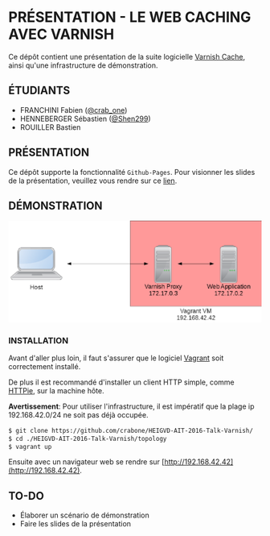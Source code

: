 # PRÉSENTATION - LE WEB CACHING AVEC VARNISH

Ce dépôt contient une présentation de la suite logicielle
[Varnish Cache](https://varnish-cache.org), ainsi qu'une infrastructure de
démonstration.

## ÉTUDIANTS

* FRANCHINI Fabien ([@crab_one](https://twitter.com/crab_one))
* HENNEBERGER Sébastien ([@Shen299](https://twitter.com/Shen299))
* ROUILLER Bastien

## PRÉSENTATION

Ce dépôt supporte la fonctionnalité `Github-Pages`. Pour visionner les slides
de la présentation, veuillez vous rendre sur ce 
[lien](https://crabone.github.io/HEIGVD-AIT-2016-Talk-Varnish). 

## DÉMONSTRATION

![Infrastructure](assets/images/infrastructure.png)

### INSTALLATION

Avant d'aller plus loin, il faut s'assurer que le logiciel
[Vagrant](https://www.vagrantup.com/downloads.html) soit correctement installé.

De plus il est recommandé d'installer un client HTTP simple, comme
[HTTPie](https://httpie.org/#installation), sur la machine hôte.

**Avertissement**: Pour utiliser l'infrastructure, il est impératif que la
plage ip 192.168.42.0/24 ne soit pas déjà occupée.

```
$ git clone https://github.com/crabone/HEIGVD-AIT-2016-Talk-Varnish/
$ cd ./HEIGVD-AIT-2016-Talk-Varnish/topology
$ vagrant up
```

Ensuite avec un navigateur web se rendre sur
[http://192.168.42.42](http://192.168.42.42).

## TO-DO

* Élaborer un scénario de démonstration
* Faire les slides de la présentation
